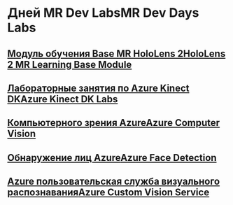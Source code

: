 # <a name="mr-dev-days-labs"></a><span data-ttu-id="28e91-101">Дней MR Dev Labs</span><span class="sxs-lookup"><span data-stu-id="28e91-101">MR Dev Days Labs</span></span>

## <a name="hololens-2-mr-learning-base-modulehttpsdocsmicrosoftcomen-uswindowsmixed-realitymrlearning-base-ch1"></a>[<span data-ttu-id="28e91-102">Модуль обучения Base MR HoloLens 2</span><span class="sxs-lookup"><span data-stu-id="28e91-102">HoloLens 2 MR Learning Base Module</span></span>](https://docs.microsoft.com/en-us/windows/mixed-reality/mrlearning-base-ch1)
## <a name="azure-kinect-dk-labshttpsgithubcommicrosoftdocsmixed-realitytreedevdaysmixed-reality-docslabssetupmd"></a>[<span data-ttu-id="28e91-103">Лабораторные занятия по Azure Kinect DK</span><span class="sxs-lookup"><span data-stu-id="28e91-103">Azure Kinect DK Labs</span></span>](https://github.com/MicrosoftDocs/mixed-reality/tree/DevDays/mixed-reality-docs/Labs/Setup.md)
## <a name="azure-computer-visionhttpsdocsmicrosoftcomen-usazurecognitive-servicescomputer-visionvision-api-how-to-topicshowtocallvisionapi"></a>[<span data-ttu-id="28e91-104">Компьютерного зрения Azure</span><span class="sxs-lookup"><span data-stu-id="28e91-104">Azure Computer Vision</span></span>](https://docs.microsoft.com/en-us/azure/cognitive-services/computer-vision/vision-api-how-to-topics/howtocallvisionapi)
## <a name="azure-face-detectionhttpsdocsmicrosoftcomen-usazurecognitive-servicesfaceface-api-how-to-topicshowtoidentifyfacesinimage"></a>[<span data-ttu-id="28e91-105">Обнаружение лиц Azure</span><span class="sxs-lookup"><span data-stu-id="28e91-105">Azure Face Detection</span></span>](https://docs.microsoft.com/en-us/azure/cognitive-services/face/face-api-how-to-topics/howtoidentifyfacesinimage)
## <a name="azure-custom-vision-servicehttpsdocsmicrosoftcomen-usazurecognitive-servicescustom-vision-servicegetting-started-build-a-classifier"></a>[<span data-ttu-id="28e91-106">Azure пользовательская служба визуального распознавания</span><span class="sxs-lookup"><span data-stu-id="28e91-106">Azure Custom Vision Service</span></span>](https://docs.microsoft.com/en-us/azure/cognitive-services/custom-vision-service/getting-started-build-a-classifier)
